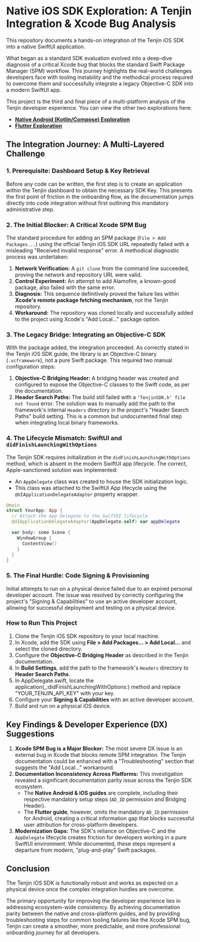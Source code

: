 # Native iOS SDK Exploration: A Tenjin Integration & Xcode Bug Analysis

This repository documents a hands-on integration of the Tenjin iOS SDK into a native SwiftUI application.

What began as a standard SDK evaluation evolved into a deep-dive diagnosis of a critical Xcode bug that blocks the standard Swift Package Manager (SPM) workflow. This journey highlights the real-world challenges developers face with tooling instability and the methodical process required to overcome them and successfully integrate a legacy Objective-C SDK into a modern SwiftUI app.

This project is the third and final piece of a multi-platform analysis of the Tenjin developer experience. You can view the other two explorations here:
* [**Native Android (Kotlin/Compose) Exploration**](https://github.com/komangsidhiartha/tenjin-sdk-exploratory-android-compose)
* [**Flutter Exploration**](https://github.com/komangsidhiartha/tenjin_exploratory_sample_flutter)

## The Integration Journey: A Multi-Layered Challenge

### 1. Prerequisite: Dashboard Setup & Key Retrieval

Before any code can be written, the first step is to create an application within the Tenjin dashboard to obtain the necessary SDK Key. This presents the first point of friction in the onboarding flow, as the documentation jumps directly into code integration without first outlining this mandatory administrative step.

### 2. The Initial Blocker: A Critical Xcode SPM Bug

The standard procedure for adding an SPM package (`File > Add Packages...`) using the official Tenjin iOS SDK URL repeatedly failed with a misleading "Received invalid response" error. A methodical diagnostic process was undertaken:
1.  **Network Verification:** A `git clone` from the command line succeeded, proving the network and repository URL were valid.
2.  **Control Experiment:** An attempt to add Alamofire, a known-good package, also failed with the same error.
3.  **Diagnosis:** This sequence definitively proved the failure lies within **Xcode's remote package fetching mechanism**, not the Tenjin repository.
4.  **Workaround:** The repository was cloned locally and successfully added to the project using Xcode's "Add Local..." package option.

### 3. The Legacy Bridge: Integrating an Objective-C SDK

With the package added, the integration proceeded. As correctly stated in the Tenjin iOS SDK guide, the library is an Objective-C binary (`.xcframework`), not a pure Swift package. This required two manual configuration steps:
1.  **Objective-C Bridging Header:** A bridging header was created and configured to expose the Objective-C classes to the Swift code, as per the documentation.
2.  **Header Search Paths:** The build still failed with a `'TenjinSDK.h' file not found` error. The solution was to manually add the path to the framework's internal `Headers` directory in the project's "Header Search Paths" build setting. This is a common but undocumented final step when integrating local binary frameworks.

### 4. The Lifecycle Mismatch: SwiftUI and `didFinishLaunchingWithOptions`

The Tenjin SDK requires initialization in the `didFinishLaunchingWithOptions` method, which is absent in the modern SwiftUI app lifecycle. The correct, Apple-sanctioned solution was implemented:
* An `AppDelegate` class was created to house the SDK initialization logic.
* This class was attached to the SwiftUI App lifecycle using the `@UIApplicationDelegateAdaptor` property wrapper.

```swift
@main
struct YourApp: App {
  // Attach the App Delegate to the SwiftUI lifecycle
  @UIApplicationDelegateAdaptor(AppDelegate.self) var appDelegate

  var body: some Scene {
    WindowGroup {
      ContentView()
    }
  }
}
```

### 5. The Final Hurdle: Code Signing & Provisioning

Initial attempts to run on a physical device failed due to an expired personal developer account. The issue was resolved by correctly configuring the project's "Signing & Capabilities" to use an active developer account, allowing for successful deployment and testing on a physical device.

### How to Run This Project

1.  Clone the Tenjin iOS SDK repository to your local machine.
2.  In Xcode, add the SDK using **File > Add Packages... > Add Local...** and select the cloned directory.
3.  Configure the **Objective-C Bridging Header** as described in the Tenjin documentation.
4.  In **Build Settings**, add the path to the framework's `Headers` directory to **Header Search Paths**.
5.  In AppDelegate.swift, locate the application(_:didFinishLaunchingWithOptions:) method and replace "YOUR_TENJIN_API_KEY" with your key.
6.  Configure your **Signing & Capabilities** with an active developer account.
7.  Build and run on a physical iOS device.

## Key Findings & Developer Experience (DX) Suggestions

1.  **Xcode SPM Bug is a Major Blocker:** The most severe DX issue is an external bug in Xcode that blocks remote SPM integration. The Tenjin documentation could be enhanced with a "Troubleshooting" section that suggests the "Add Local..." workaround.
2.  **Documentation Inconsistency Across Platforms:** This investigation revealed a significant documentation parity issue across the Tenjin SDK ecosystem.
    * The **Native Android & iOS guides** are complete, including their respective mandatory setup steps (`AD_ID` permission and Bridging Header).
    * The **Flutter guide**, however, omits the mandatory `AD_ID` permission for Android, creating a critical information gap that blocks successful user attribution for cross-platform developers.
3.  **Modernization Gaps:** The SDK's reliance on Objective-C and the `AppDelegate` lifecycle creates friction for developers working in a pure SwiftUI environment. While documented, these steps represent a departure from modern, "plug-and-play" Swift packages.

## Conclusion

The Tenjin iOS SDK is functionally robust and works as expected on a physical device once the complex integration hurdles are overcome.

The primary opportunity for improving the developer experience lies in addressing ecosystem-wide consistency. By achieving documentation parity between the native and cross-platform guides, and by providing troubleshooting steps for common tooling failures like the Xcode SPM bug, Tenjin can create a smoother, more predictable, and more professional onboarding journey for all developers.
